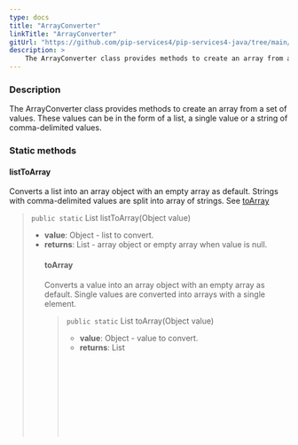 ```yaml
---
type: docs
title: "ArrayConverter"
linkTitle: "ArrayConverter"
gitUrl: "https://github.com/pip-services4/pip-services4-java/tree/main/pip-services4-commons-java"
description: > 
    The ArrayConverter class provides methods to create an array from a set of values.
---
```


### Description
The ArrayConverter class provides methods to create an array from a set of values. These values can be in the form of a list,  a single value or a string of comma-delimited values.    

### Static methods

#### listToArray
Converts a list into an array object with an empty array as default.
Strings with comma-delimited values are split into array of strings.
See [toArray](#toarray)

> `public static` List<Object> listToArray(Object value)

- **value**: Object - list to convert.
- **returns**: List<Object> - array object or empty array when value is null.


#### toArray
Converts a value into an array object with an empty array as default.
Single values are converted into arrays with a single element.

> `public static` List<Object> toArray(Object value)

- **value**: Object - value to convert.
- **returns**: List<Object> - array object or empty array when value is null.

#### toArrayWithDefault
Converts a value into an array object with a specified default.
Single values are converted into arrays with a single element.

> `public static` List<Object> toArrayWithDefault(Object value, List<Object> defaultValue)

- **value**: Object - value to convert.
- **defaultValue**: List<Object> - default array object.
- **returns**: List<Object> - array object or default array when value is null.

#### toNullableArray
Converts a value into an array object.
Single values are converted into arrays with a single element.

> `public static` List<Object> toNullableArray(Object value)

- **value**: Object - value to convert.
- **returns**: List<Object> - array object or null when value is null.

### Examples

```java
{
  List<Object> value1 = ArrayConverter.toArray(1);        // Result: [1]
  List<Object> value2 = ArrayConverter.listToArray("1,2,3"); // Result: ["1", "2", "3"]
  }

```
